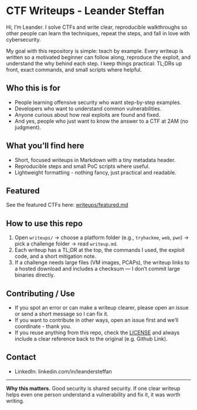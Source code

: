 # CTF Writeups - Leander Steffan

Hi, I’m Leander. I solve CTFs and write clear, reproducible walkthroughs so other people can learn the techniques, repeat the steps, and fall in love with cybersecurity.

My goal with this repository is simple: teach by example. Every writeup is written so a motivated beginner can follow along, reproduce the exploit, and understand the why behind each step. I keep things practical: TL;DRs up front, exact commands, and small scripts where helpful.

## Who this is for
- People learning offensive security who want step-by-step examples.  
- Developers who want to understand common vulnerabilities.  
- Anyone curious about how real exploits are found and fixed.
- And yes, people who just want to know the answer to a CTF at 2AM (no judgment).

## What you’ll find here
- Short, focused writeups in Markdown with a tiny metadata header.  
- Reproducible steps and small PoC scripts where useful.  
- Lightweight formatting - nothing fancy, just practical and readable.

## Featured
See the featured CTFs here: [writeups/featured.md](writeups/featured.md)

## How to use this repo
1. Open `writeups/` → choose a platform folder (e.g., `tryhackme`, `web`, `pwn`) → pick a challenge folder → read `writeup.md`.  
2. Each writeup has a TL;DR at the top, the commands I used, the exploit code, and a short mitigation note.  
3. If a challenge needs large files (VM images, PCAPs), the writeup links to a hosted download and includes a checksum — I don’t commit large binaries directly.

## Contributing / Use
- If you spot an error or can make a writeup clearer, please open an issue or send a short message so I can fix it.  
- If you want to contribute in other ways, open an issue first and we’ll coordinate - thank you.  
- If you reuse anything from this repo, check the [LICENSE](LICENSE) and always include a clear reference back to the original (e.g. Github Link).

## Contact 
- LinkedIn: linkedin.com/in/leandersteffan

---

**Why this matters.** Good security is shared security. If one clear writeup helps even one person understand a vulnerability and fix it, it was worth writing.
